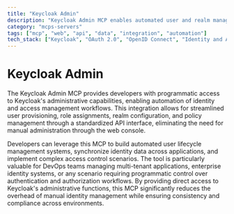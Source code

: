 ```yaml
---
title: "Keycloak Admin"
description: "Keycloak Admin MCP enables automated user and realm management for streamlined identity and access control operations."
category: "mcps-servers"
tags: ["mcp", "web", "api", "data", "integration", "automation"]
tech_stack: ["Keycloak", "OAuth 2.0", "OpenID Connect", "Identity and Access Management", "Single Sign-On"]
---
```


# Keycloak Admin

The Keycloak Admin MCP provides developers with programmatic access to Keycloak's administrative capabilities, enabling automation of identity and access management workflows. This integration allows for streamlined user provisioning, role assignments, realm configuration, and policy management through a standardized API interface, eliminating the need for manual administration through the web console.

Developers can leverage this MCP to build automated user lifecycle management systems, synchronize identity data across applications, and implement complex access control scenarios. The tool is particularly valuable for DevOps teams managing multi-tenant applications, enterprise identity systems, or any scenario requiring programmatic control over authentication and authorization workflows. By providing direct access to Keycloak's administrative functions, this MCP significantly reduces the overhead of manual identity management while ensuring consistency and compliance across environments.
